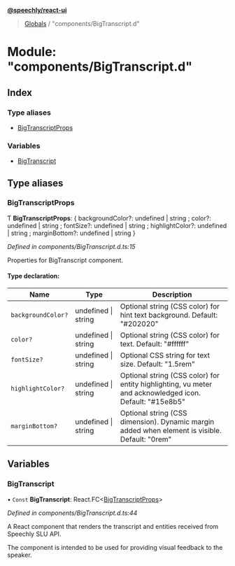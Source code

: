 **[@speechly/react-ui](../README.md)**

> [Globals](../README.md) / "components/BigTranscript.d"

# Module: "components/BigTranscript.d"

## Index

### Type aliases

* [BigTranscriptProps](_components_bigtranscript_d_.md#bigtranscriptprops)

### Variables

* [BigTranscript](_components_bigtranscript_d_.md#bigtranscript)

## Type aliases

### BigTranscriptProps

Ƭ  **BigTranscriptProps**: { backgroundColor?: undefined \| string ; color?: undefined \| string ; fontSize?: undefined \| string ; highlightColor?: undefined \| string ; marginBottom?: undefined \| string  }

*Defined in components/BigTranscript.d.ts:15*

Properties for BigTranscript component.

#### Type declaration:

Name | Type | Description |
------ | ------ | ------ |
`backgroundColor?` | undefined \| string | Optional string (CSS color) for hint text background. Default: "#202020" |
`color?` | undefined \| string | Optional string (CSS color) for text. Default: "#ffffff" |
`fontSize?` | undefined \| string | Optional CSS string for text size. Default: "1.5rem" |
`highlightColor?` | undefined \| string | Optional string (CSS color) for entity highlighting, vu meter and acknowledged icon. Default: "#15e8b5" |
`marginBottom?` | undefined \| string | Optional string (CSS dimension). Dynamic margin added when element is visible. Default: "0rem" |

## Variables

### BigTranscript

• `Const` **BigTranscript**: React.FC\<[BigTranscriptProps](_components_bigtranscript_d_.md#bigtranscriptprops)>

*Defined in components/BigTranscript.d.ts:44*

A React component that renders the transcript and entities received from Speechly SLU API.

The component is intended to be used for providing visual feedback to the speaker.
